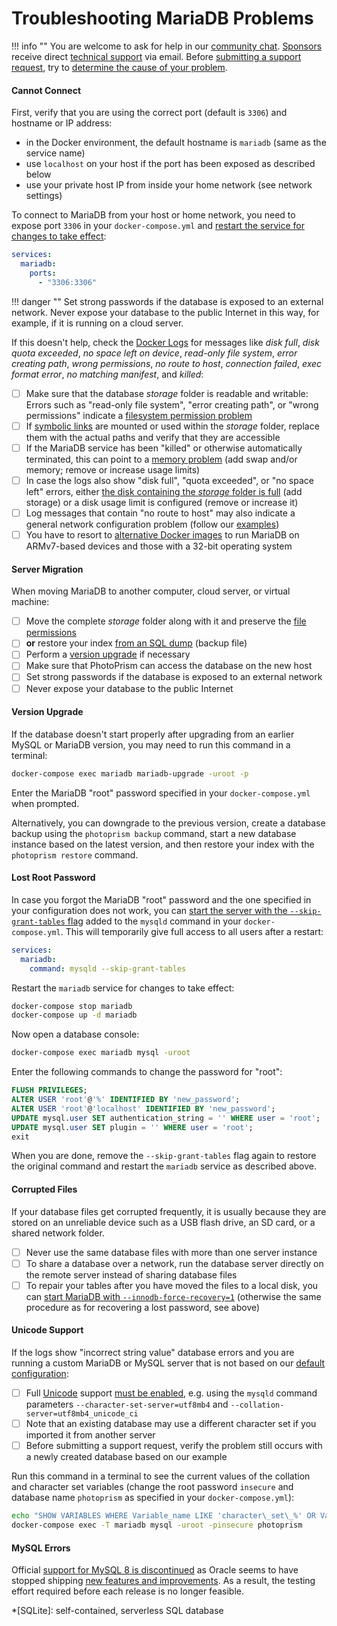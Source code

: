 # Troubleshooting MariaDB Problems

!!! info ""
    You are welcome to ask for help in our [community chat](https://link.photoprism.app/chat).
    [Sponsors](../../funding.md) receive direct [technical support](https://photoprism.app/contact) via email.
    Before [submitting a support request](../../user-guide/index.md#getting-support), try to [determine the cause of your problem](index.md).

#### Cannot Connect ####

First, verify that you are using the correct port (default is `3306`) and hostname or IP address:

- in the Docker environment, the default hostname is `mariadb` (same as the service name) 
- use `localhost` on your host if the port has been exposed as described below
- use your private host IP from inside your home network (see network settings)

To connect to MariaDB from your host or home network, you need to expose port `3306` in your `docker-compose.yml`
and [restart the service for changes to take effect](../docker-compose.md#step-2-start-the-server):

```yaml
services:
  mariadb:
    ports:
      - "3306:3306"
```

!!! danger ""
    Set strong passwords if the database is exposed to an external network. Never expose your database to the public
    Internet in this way, for example, if it is running on a cloud server.

If this doesn't help, check the [Docker Logs](docker.md#viewing-logs) for messages like *disk full*, *disk quota exceeded*,
*no space left on device*, *read-only file system*, *error creating path*, *wrong permissions*, *no route to host*, *connection failed*, *exec format error*,
*no matching manifest*, and *killed*:

- [ ] Make sure that the database *storage* folder is readable and writable: Errors such as "read-only file system", "error creating path", or "wrong permissions" indicate a [filesystem permission problem](docker.md#file-permissions)
- [ ] If [symbolic links](https://en.wikipedia.org/wiki/Symbolic_link) are mounted or used within the *storage* folder, replace them with the actual paths and verify that they are accessible
- [ ] If the MariaDB service has been "killed" or otherwise automatically terminated, this can point to a [memory problem](docker.md#adding-swap) (add swap and/or memory; remove or increase usage limits)
- [ ] In case the logs also show "disk full", "quota exceeded", or "no space left" errors, either [the disk containing the *storage* folder is full](docker.md#disk-space) (add storage) or a disk usage limit is configured (remove or increase it)
- [ ] Log messages that contain "no route to host" may also indicate a general network configuration problem (follow our [examples](https://dl.photoprism.app/docker/))
- [ ] You have to resort to [alternative Docker images](../raspberry-pi.md#older-armv7-based-devices) to run MariaDB on ARMv7-based devices and those with a 32-bit operating system

#### Server Migration ####

When moving MariaDB to another computer, cloud server, or virtual machine:

- [ ] Move the complete *storage* folder along with it and preserve the [file permissions](docker.md#file-permissions)
- [ ] **or** restore your index [from an SQL dump](https://mariadb.com/kb/en/mysqldump/) (backup file)
- [ ] Perform a [version upgrade](#version-upgrade) if necessary
- [ ] Make sure that PhotoPrism can access the database on the new host
- [ ] Set strong passwords if the database is exposed to an external network
- [ ] Never expose your database to the public Internet

#### Version Upgrade ####

If the database doesn't start properly after upgrading from an earlier MySQL or MariaDB version,
you may need to run this command in a terminal:

```bash
docker-compose exec mariadb mariadb-upgrade -uroot -p
```

Enter the MariaDB "root" password specified in your `docker-compose.yml` when prompted.

Alternatively, you can downgrade to the previous version, create a database backup using the `photoprism backup`
command, start a new database instance based on the latest version, and then restore your index with
the `photoprism restore` command.

#### Lost Root Password ####

In case you forgot the MariaDB "root" password and the one specified in your configuration does not work,
you can [start the server with the `--skip-grant-tables` flag](https://mariadb.com/docs/reference/mdb/cli/mariadbd/skip-grant-tables/)
added to the `mysqld` command in your `docker-compose.yml`. This will temporarily give full access
to all users after a restart:

```yaml
services:
  mariadb:
    command: mysqld --skip-grant-tables
```

Restart the `mariadb` service for changes to take effect:

```bash
docker-compose stop mariadb
docker-compose up -d mariadb
```

Now open a database console:

```bash
docker-compose exec mariadb mysql -uroot
```

Enter the following commands to change the password for "root":

```sql
FLUSH PRIVILEGES;
ALTER USER 'root'@'%' IDENTIFIED BY 'new_password';
ALTER USER 'root'@'localhost' IDENTIFIED BY 'new_password';
UPDATE mysql.user SET authentication_string = '' WHERE user = 'root';
UPDATE mysql.user SET plugin = '' WHERE user = 'root';
exit
```

When you are done, remove the `--skip-grant-tables` flag again to restore the original
command and restart the `mariadb` service as described above.

#### Corrupted Files ####

If your database files get corrupted frequently, it is usually because they are stored on an unreliable device such
as a USB flash drive, an SD card, or a shared network folder.

- [ ] Never use the same database files with more than one server instance
- [ ] To share a database over a network, run the database server directly on the remote server instead of sharing database files
- [ ] To repair your tables after you have moved the files to a local disk, you can [start MariaDB with `--innodb-force-recovery=1`](https://mariadb.com/kb/en/innodb-recovery-modes/) (otherwise the same procedure as for recovering a lost password, see above)

#### Unicode Support ####

If the logs show "incorrect string value" database errors and you are running a custom MariaDB or MySQL
server that is not based on our [default configuration](https://dl.photoprism.app/docker/docker-compose.yml):

- [ ] Full [Unicode](https://home.unicode.org/basic-info/faq/) support [must be enabled](https://mariadb.com/kb/en/setting-character-sets-and-collations/#example-changing-the-default-character-set-to-utf-8), e.g. using the `mysqld` command parameters `--character-set-server=utf8mb4` and `--collation-server=utf8mb4_unicode_ci`
- [ ] Note that an existing database may use a different character set if you imported it from another server
- [ ] Before submitting a support request, verify the problem still occurs with a newly created database based on our example

Run this command in a terminal to see the current values of the collation and character set variables (change the root
password `insecure` and database name `photoprism` as specified in your `docker-compose.yml`):

```bash
echo "SHOW VARIABLES WHERE Variable_name LIKE 'character\_set\_%' OR Variable_name LIKE 'collation%';" | \
docker-compose exec -T mariadb mysql -uroot -pinsecure photoprism
```

#### MySQL Errors ####

Official [support for MySQL 8 is discontinued](../index.md#databases) as Oracle seems to have stopped shipping [new features and improvements](https://github.com/photoprism/photoprism/issues/1764).
As a result, the testing effort required before each release is no longer feasible.

*[SQLite]: self-contained, serverless SQL database